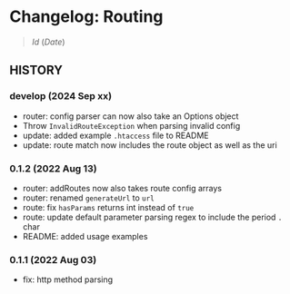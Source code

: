 # Changelog: Routing

> $Id$ ($Date$)

## HISTORY

### develop (2024 Sep xx)

 - router: config parser can now also take an Options object
 - Throw `InvalidRouteException` when parsing invalid config
 - update: added example `.htaccess` file to README
 - update: route match now includes the route object as well as the uri

### 0.1.2 (2022 Aug 13)

 - router: addRoutes now also takes route config arrays
 - router: renamed `generateUrl` to `url`
 - route: fix `hasParams` returns int instead of `true`
 - route: update default parameter parsing regex to include the period `.` char
 - README: added usage examples

### 0.1.1 (2022 Aug 03)

 - fix: http method parsing
